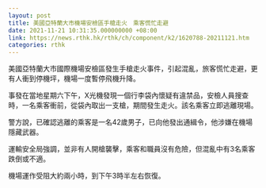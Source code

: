 ```yaml
---
layout: post
title: 美國亞特蘭大市機場安檢區手槍走火　乘客慌忙走避
date: 2021-11-21 10:31:35.000000000 +08:00
link: https://news.rthk.hk/rthk/ch/component/k2/1620788-20211121.htm
categories: rthk
---
```


美國亞特蘭大市國際機場安檢區發生手槍走火事件，引起混亂，旅客慌忙走避，更有人衝到停機坪，機場一度暫停飛機升降。

事發在當地星期六下午，X光機發現一個行李袋內懷疑有違禁品，安檢人員搜查時，一名乘客衝前，從袋內取出一支槍，期間發生走火。該名乘客立即逃離現場。

警方說，已確認逃離的乘客是一名42歲男子，已向他發出通緝令，他涉嫌在機場隱藏武器。

運輸安全局強調，並非有人開槍襲擊，乘客和職員沒有危險，但混亂中有3名乘客跌倒或不適。

機場運作受阻大約兩小時，到下午3時半左右恢復。
